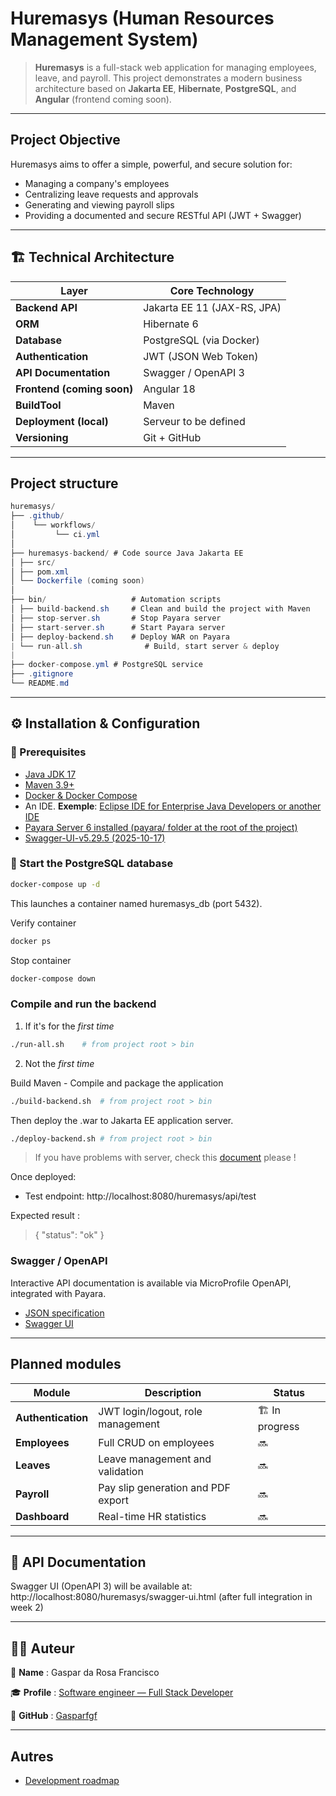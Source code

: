 # Huremasys (Human Resources Management System)

> **Huremasys** is a full-stack web application for managing employees, leave, and payroll.
> This project demonstrates a modern business architecture based on **Jakarta EE**, **Hibernate**, **PostgreSQL**, and **Angular** (frontend coming soon).

---

## Project Objective

Huremasys aims to offer a simple, powerful, and secure solution for:
- Managing a company's employees
- Centralizing leave requests and approvals
- Generating and viewing payroll slips
- Providing a documented and secure RESTful API (JWT + Swagger)

---

## 🏗️ Technical Architecture

| Layer | Core Technology |
|---------|------------------------|
| **Backend API** | Jakarta EE 11 (JAX-RS, JPA) |
| **ORM** | Hibernate 6 |
| **Database** | PostgreSQL (via Docker) |
| **Authentication** | JWT (JSON Web Token) |
| **API Documentation** | Swagger / OpenAPI 3 |
| **Frontend (coming soon)** | Angular 18 |
| **BuildTool** | Maven |
| **Deployment (local)** | Serveur to be defined |
| **Versioning** | Git + GitHub |

---

## Project structure

```java
huremasys/
├── .github/
│    └── workflows/
│         └── ci.yml
│
├── huremasys-backend/ # Code source Java Jakarta EE
│ ├── src/
│ ├── pom.xml
│ └── Dockerfile (coming soon)
│
├── bin/                   # Automation scripts
│ ├── build-backend.sh     # Clean and build the project with Maven
│ ├── stop-server.sh       # Stop Payara server
│ ├── start-server.sh      # Start Payara server
│ ├── deploy-backend.sh    # Deploy WAR on Payara
| └── run-all.sh			  # Build, start server & deploy
|
├── docker-compose.yml # PostgreSQL service
├── .gitignore
└── README.md
```

---

## ⚙️ Installation & Configuration

### 🔧 Prerequisites

- [Java JDK 17](https://www.oracle.com/java/technologies/downloads/)
- [Maven 3.9+](https://maven.apache.org/)
- [Docker & Docker Compose](https://www.docker.com/)
- An IDE. **Exemple**: [Eclipse IDE for Enterprise Java Developers or another IDE](https://eclipse.org/downloads/)
- [Payara Server 6 installed (payara/ folder at the root of the project)](https://payara.fish/downloads/payara-platform-community-edition/)
- [Swagger-UI-v5.29.5 (2025-10-17)](https://github.com/swagger-api/swagger-ui/releases)

### 🐘 Start the PostgreSQL database

```bash
docker-compose up -d
```
This launches a container named huremasys_db (port 5432).

Verify container

```bash
docker ps
```

Stop container

```bash
docker-compose down
```

### Compile and run the backend

1. If it's for the _first time_

```bash
./run-all.sh	# from project root > bin
```

2. Not the _first time_

Build Maven - Compile and package the application

```bash
./build-backend.sh	# from project root > bin
```

Then deploy the .war to Jakarta EE application server.

```bash
./deploy-backend.sh	# from project root > bin
```

> If you have problems with server, check this [document](https://github.com/Gasparfgf/huremasys/blob/main/huremasys-backend/doc/DEBUG.md) please !

Once deployed:

- Test endpoint: http://localhost:8080/huremasys/api/test

Expected result :
> { "status": "ok" }

### Swagger / OpenAPI

Interactive API documentation is available via MicroProfile OpenAPI, integrated with Payara.

- [JSON specification](http://localhost:8080/huremasys-backend/api/openapi)
- [Swagger UI](http://localhost:8080/huremasys-backend/api/swagger-ui)

---

## Planned modules

| Module             | Description                                 | Status       |
| ------------------ | ------------------------------------------- | ------------ |
| **Authentication** | JWT login/logout, role management         | 🏗️ In progress |
| **Employees**      | Full CRUD on employees               | 🔜           |
| **Leaves**         | Leave management and validation            | 🔜           |
| **Payroll**        | Pay slip generation and PDF export | 🔜           |
| **Dashboard**      | Real-time HR statistics               | 🔜           |

---

## 📘 API Documentation

Swagger UI (OpenAPI 3) will be available at: http://localhost:8080/huremasys/swagger-ui.html
(after full integration in week 2)

---

## 🧑‍💻 Auteur

💼 **Name** : Gaspar da Rosa Francisco

🎓 **Profile** : [Software engineer — Full Stack Developer](https://www.linkedin.com/in/gaspar-francisco-5a4639203/)

🔗 **GitHub** : [Gasparfgf](https://github.com/Gasparfgf)


---

## Autres

- [Development roadmap](https://github.com/Gasparfgf/huremasys/blob/main/huremasys-backend/doc/development.md)



